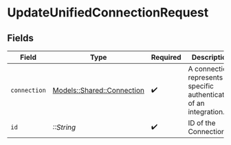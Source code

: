 # UpdateUnifiedConnectionRequest


## Fields

| Field                                                                | Type                                                                 | Required                                                             | Description                                                          |
| -------------------------------------------------------------------- | -------------------------------------------------------------------- | -------------------------------------------------------------------- | -------------------------------------------------------------------- |
| `connection`                                                         | [Models::Shared::Connection](../../models/shared/connection.md)      | :heavy_check_mark:                                                   | A connection represents a specific authentication of an integration. |
| `id`                                                                 | *::String*                                                           | :heavy_check_mark:                                                   | ID of the Connection                                                 |